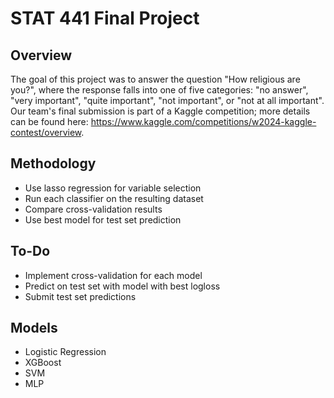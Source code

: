# STAT 441 Final Project

## Overview

The goal of this project was to answer the question "How religious are you?", where the response falls into one of five categories: "no answer", "very important", "quite important", "not important", or "not at all important". Our team's final submission is part of a Kaggle competition; more details can be found here: https://www.kaggle.com/competitions/w2024-kaggle-contest/overview.

## Methodology

- Use lasso regression for variable selection
- Run each classifier on the resulting dataset
- Compare cross-validation results
- Use best model for test set prediction

## To-Do

- Implement cross-validation for each model
- Predict on test set with model with best logloss
- Submit test set predictions

## Models

- Logistic Regression
- XGBoost
- SVM
- MLP

